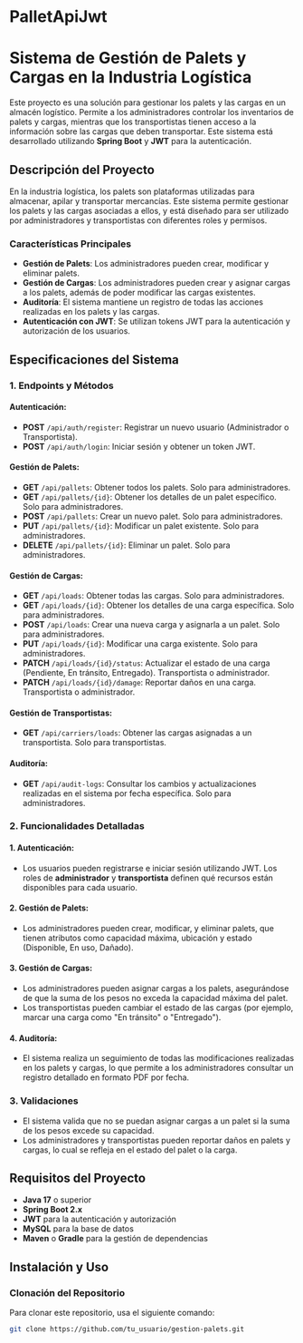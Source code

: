 # PalletApiJwt

# Sistema de Gestión de Palets y Cargas en la Industria Logística

Este proyecto es una solución para gestionar los palets y las cargas en un almacén logístico. Permite a los administradores controlar los inventarios de palets y cargas, mientras que los transportistas tienen acceso a la información sobre las cargas que deben transportar. Este sistema está desarrollado utilizando **Spring Boot** y **JWT** para la autenticación.

## Descripción del Proyecto

En la industria logística, los palets son plataformas utilizadas para almacenar, apilar y transportar mercancías. Este sistema permite gestionar los palets y las cargas asociadas a ellos, y está diseñado para ser utilizado por administradores y transportistas con diferentes roles y permisos.

### Características Principales

- **Gestión de Palets**: Los administradores pueden crear, modificar y eliminar palets.
- **Gestión de Cargas**: Los administradores pueden crear y asignar cargas a los palets, además de poder modificar las cargas existentes.
- **Auditoría**: El sistema mantiene un registro de todas las acciones realizadas en los palets y las cargas.
- **Autenticación con JWT**: Se utilizan tokens JWT para la autenticación y autorización de los usuarios.

## Especificaciones del Sistema

### 1. Endpoints y Métodos

#### Autenticación:
- **POST** `/api/auth/register`: Registrar un nuevo usuario (Administrador o Transportista).
- **POST** `/api/auth/login`: Iniciar sesión y obtener un token JWT.

#### Gestión de Palets:
- **GET** `/api/pallets`: Obtener todos los palets. Solo para administradores.
- **GET** `/api/pallets/{id}`: Obtener los detalles de un palet específico. Solo para administradores.
- **POST** `/api/pallets`: Crear un nuevo palet. Solo para administradores.
- **PUT** `/api/pallets/{id}`: Modificar un palet existente. Solo para administradores.
- **DELETE** `/api/pallets/{id}`: Eliminar un palet. Solo para administradores.

#### Gestión de Cargas:
- **GET** `/api/loads`: Obtener todas las cargas. Solo para administradores.
- **GET** `/api/loads/{id}`: Obtener los detalles de una carga específica. Solo para administradores.
- **POST** `/api/loads`: Crear una nueva carga y asignarla a un palet. Solo para administradores.
- **PUT** `/api/loads/{id}`: Modificar una carga existente. Solo para administradores.
- **PATCH** `/api/loads/{id}/status`: Actualizar el estado de una carga (Pendiente, En tránsito, Entregado). Transportista o administrador.
- **PATCH** `/api/loads/{id}/damage`: Reportar daños en una carga. Transportista o administrador.

#### Gestión de Transportistas:
- **GET** `/api/carriers/loads`: Obtener las cargas asignadas a un transportista. Solo para transportistas.

#### Auditoría:
- **GET** `/api/audit-logs`: Consultar los cambios y actualizaciones realizadas en el sistema por fecha específica. Solo para administradores.

### 2. Funcionalidades Detalladas

#### 1. Autenticación:
- Los usuarios pueden registrarse e iniciar sesión utilizando JWT. Los roles de **administrador** y **transportista** definen qué recursos están disponibles para cada usuario.

#### 2. Gestión de Palets:
- Los administradores pueden crear, modificar, y eliminar palets, que tienen atributos como capacidad máxima, ubicación y estado (Disponible, En uso, Dañado).

#### 3. Gestión de Cargas:
- Los administradores pueden asignar cargas a los palets, asegurándose de que la suma de los pesos no exceda la capacidad máxima del palet.
- Los transportistas pueden cambiar el estado de las cargas (por ejemplo, marcar una carga como "En tránsito" o "Entregado").

#### 4. Auditoría:
- El sistema realiza un seguimiento de todas las modificaciones realizadas en los palets y cargas, lo que permite a los administradores consultar un registro detallado en formato PDF por fecha.

### 3. Validaciones
- El sistema valida que no se puedan asignar cargas a un palet si la suma de los pesos excede su capacidad.
- Los administradores y transportistas pueden reportar daños en palets y cargas, lo cual se refleja en el estado del palet o la carga.

## Requisitos del Proyecto

- **Java 17** o superior
- **Spring Boot 2.x**
- **JWT** para la autenticación y autorización
- **MySQL** para la base de datos
- **Maven** o **Gradle** para la gestión de dependencias

## Instalación y Uso

### Clonación del Repositorio

Para clonar este repositorio, usa el siguiente comando:

```bash
git clone https://github.com/tu_usuario/gestion-palets.git
